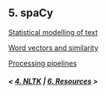 ## 5. spaCy

[Statistical modelling of text](modelling.md)

[Word vectors and similarity](vectors.md)

[Processing pipelines](pipelines.md)

##### \< [4. NLTK](../nltk/) \| [6. Resources](../resources.md) \>
